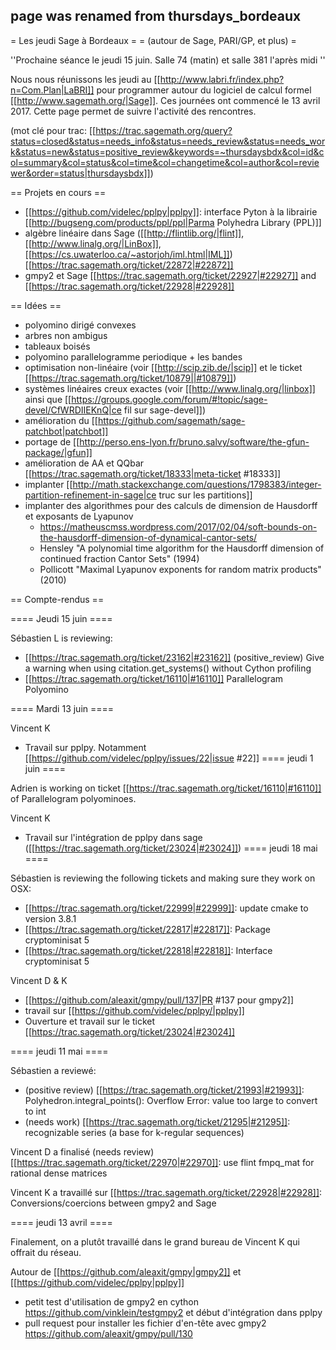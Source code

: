 ## page was renamed from thursdays_bordeaux
= Les jeudi Sage à Bordeaux =
= (autour de Sage, PARI/GP, et plus) =

''Prochaine séance le jeudi 15 juin. Salle 74 (matin) et salle 381 l'après midi ''

Nous nous réunissons les jeudi au [[http://www.labri.fr/index.php?n=Com.Plan|LaBRI]] pour programmer autour du logiciel de calcul formel [[http://www.sagemath.org/|Sage]]. Ces journées ont commencé le 13 avril 2017. Cette page permet de suivre l'activité des rencontres.

(mot clé pour trac: [[https://trac.sagemath.org/query?status=closed&status=needs_info&status=needs_review&status=needs_work&status=new&status=positive_review&keywords=~thursdaysbdx&col=id&col=summary&col=status&col=time&col=changetime&col=author&col=reviewer&order=status|thursdaysbdx]])

== Projets en cours ==

 * [[https://github.com/videlec/pplpy|pplpy]]: interface Pyton à la librairie [[http://bugseng.com/products/ppl/ppl|Parma Polyhedra Library (PPL)]]
 * algèbre linéaire dans Sage ([[http://flintlib.org/|flint]], [[http://www.linalg.org/|LinBox]], [[https://cs.uwaterloo.ca/~astorjoh/iml.html|IML]]) [[https://trac.sagemath.org/ticket/22872|#22872]]
 * gmpy2 et Sage [[https://trac.sagemath.org/ticket/22927|#22927]] and [[https://trac.sagemath.org/ticket/22928|#22928]]

== Idées ==

 * polyomino dirigé convexes
 * arbres non ambigus
 * tableaux boisés
 * polyomino parallelogramme periodique + les bandes 
 * optimisation non-linéaire (voir [[http://scip.zib.de/|scip]] et le ticket [[https://trac.sagemath.org/ticket/10879||#10879]])
 * systèmes linéaires creux exactes (voir [[http://www.linalg.org/|linbox]] ainsi que [[https://groups.google.com/forum/#!topic/sage-devel/CfWRDIIEKnQ|ce fil sur sage-devel]])
 * amélioration du [[https://github.com/sagemath/sage-patchbot|patchbot]]
 * portage de [[http://perso.ens-lyon.fr/bruno.salvy/software/the-gfun-package/|gfun]]
 * amélioration de AA et QQbar [[https://trac.sagemath.org/ticket/18333|meta-ticket #18333]]
 * implanter [[http://math.stackexchange.com/questions/1798383/integer-partition-refinement-in-sage|ce truc sur les partitions]]
 * implanter des algorithmes pour des calculs de dimension de Hausdorff et exposants de Lyapunov
    * https://matheuscmss.wordpress.com/2017/02/04/soft-bounds-on-the-hausdorff-dimension-of-dynamical-cantor-sets/
    * Hensley "A polynomial time algorithm for the Hausdorff dimension of continued fraction Cantor Sets" (1994)
    * Pollicott "Maximal Lyapunov exponents for random matrix products" (2010)

== Compte-rendus ==

==== Jeudi 15 juin ====

Sébastien L is reviewing:

 * [[https://trac.sagemath.org/ticket/23162|#23162]] (positive_review) Give a warning when using citation.get_systems() without Cython profiling 
 * [[https://trac.sagemath.org/ticket/16110|#16110]] Parallelogram Polyomino 

==== Mardi 13 juin ====

Vincent K 

 * Travail sur pplpy. Notamment [[https://github.com/videlec/pplpy/issues/22|issue #22]] 
==== jeudi 1 juin ====

Adrien is working on ticket [[https://trac.sagemath.org/ticket/16110|#16110]] of Parallelogram polyominoes. 

Vincent K

 * Travail sur l'intégration de pplpy dans sage ([[https://trac.sagemath.org/ticket/23024|#23024]])
==== jeudi 18 mai ====

Sébastien is reviewing the following tickets and making sure they work on OSX:

 * [[https://trac.sagemath.org/ticket/22999|#22999]]: update cmake to version 3.8.1
 * [[https://trac.sagemath.org/ticket/22817|#22817]]: Package cryptominisat 5
 * [[https://trac.sagemath.org/ticket/22818|#22818]]: Interface cryptominisat 5

Vincent D & K

 * [[https://github.com/aleaxit/gmpy/pull/137|PR #137 pour gmpy2]]
 * travail sur [[https://github.com/videlec/pplpy/|pplpy]]
 * Ouverture et travail sur le ticket [[https://trac.sagemath.org/ticket/23024|#23024]]

==== jeudi 11 mai ====

Sébastien a reviewé:

 * (positive review) [[https://trac.sagemath.org/ticket/21993|#21993]]: Polyhedron.integral_points(): Overflow Error: value too large to convert to int
 * (needs work) [[https://trac.sagemath.org/ticket/21295|#21295]]: recognizable series (a base for k-regular sequences)

Vincent D a finalisé (needs review) [[https://trac.sagemath.org/ticket/22970|#22970]]:  use flint fmpq_mat for rational dense matrices

Vincent K a travaillé sur [[https://trac.sagemath.org/ticket/22928|#22928]]: Conversions/coercions between gmpy2 and Sage

==== jeudi 13 avril ====

Finalement, on a plutôt travaillé dans le grand bureau de Vincent K qui offrait du réseau.

Autour de [[https://github.com/aleaxit/gmpy|gmpy2]] et [[https://github.com/videlec/pplpy|pplpy]]

 * petit test d'utilisation de gmpy2 en cython https://github.com/vinklein/testgmpy2 et début d'intégration dans pplpy
 * pull request pour installer les fichier d'en-tête avec gmpy2 https://github.com/aleaxit/gmpy/pull/130
